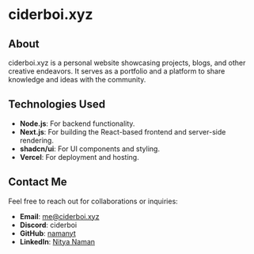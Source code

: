 # ciderboi.xyz

## About
ciderboi.xyz is a personal website showcasing projects, blogs, and other creative endeavors. It serves as a portfolio and a platform to share knowledge and ideas with the community.

## Technologies Used
- **Node.js**: For backend functionality.
- **Next.js**: For building the React-based frontend and server-side rendering.
- **shadcn/ui**: For UI components and styling.
- **Vercel**: For deployment and hosting.

## Contact Me
Feel free to reach out for collaborations or inquiries:
- **Email**: [me@ciderboi.xyz](mailto:me@ciderboi.xyz)
- **Discord**: ciderboi
- **GitHub**: [namanyt](https://github.com/namanyt)
- **LinkedIn**: [Nitya Naman](https://linkedin.com/in/nityanaman)